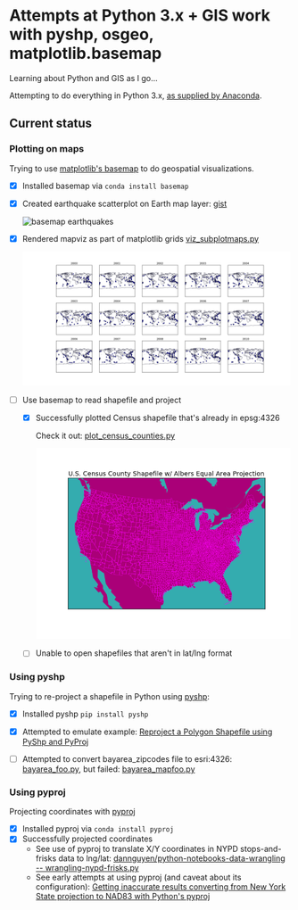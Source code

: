 # Attempts at Python 3.x + GIS work with pyshp, osgeo, matplotlib.basemap

Learning about Python and GIS as I go...

Attempting to do everything in Python 3.x, [as supplied by Anaconda](https://docs.continuum.io/anaconda/pkg-docs).

## Current status 


### Plotting on maps

Trying to use [matplotlib's basemap](https://github.com/matplotlib/basemap) to do geospatial visualizations.

- [x] Installed basemap via `conda install basemap`
- [x] Created earthquake scatterplot on Earth map layer: [gist](https://gist.github.com/dannguyen/eb1c4e70565d8cb82d63)

    <img src="assets/images/basemap-quakes.png" alt="basemap earthquakes">
- [x] Rendered mapviz as part of matplotlib grids [viz_subplotmaps.py](viz_subplotmaps.py)
    
    <img src="assets/images/worldwide-m6-quakes-2000-2015-subplots.png" alt="basemap earthquakes">

- [ ] Use basemap to read shapefile and project
  - [x] Successfully plotted Census shapefile that's already in epsg:4326
    
    <a id="mark-plot-census-checkoff"></a>
    Check it out: [plot_census_counties.py](plot_census_counties.py)

    <img src="assets/images/census-counties-20m.png" alt="census-counties-aea">  

  - [ ] Unable to open shapefiles that aren't in lat/lng format   
    


### Using pyshp

Trying to re-project a shapefile in Python using [pyshp](https://pypi.python.org/pypi/pyshp):

- [x] Installed pyshp `pip install pyshp`
- [x] Attempted to emulate example: [Reproject a Polygon Shapefile using PyShp and PyProj](https://glenbambrick.com/2016/01/24/reproject-shapefile/)
- [ ] Attempted to convert bayarea_zipcodes file to esri:4326: [bayarea_foo.py](bayarea_foo.py), but failed: [bayarea_mapfoo.py](bayarea_mapfoo.py)


### Using pyproj

Projecting coordinates with [pyproj](https://github.com/jswhit/pyproj)

- [x] Installed pyproj via `conda install pyproj`
- [x] Successfully projected coordinates
  - See use of pyproj to translate X/Y coordinates in NYPD stops-and-frisks data to lng/lat: [dannguyen/python-notebooks-data-wrangling -- wrangling-nypd-frisks.py](https://github.com/dannguyen/python-notebooks-data-wrangling/blob/master/scripts/wrangling-nypd-frisks.py)
  - See early attempts at using pyproj (and caveat about its configuration): [Getting inaccurate results converting from New York State projection to NAD83 with Python's pyproj](http://gis.stackexchange.com/questions/181667/getting-inaccurate-results-converting-from-new-york-state-projection-to-nad83-wi)   
